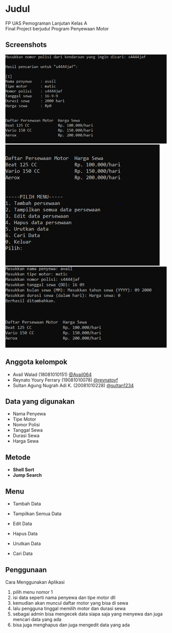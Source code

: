 # Judul

FP UAS Pemograman Lanjutan Kelas A
<br/>Final Project berjudul Program Penyewaan Motor

## Screenshots

![App Screenshot](https://raw.githubusercontent.com/Avail064/pemograman-rental-motor/main/SS%20Program/fp%20pemlan%20cari%20data.PNG)
![App Screenshot](https://raw.githubusercontent.com/Avail064/pemograman-rental-motor/main/SS%20Program/fp%20pemlan%20menu%20utama.PNG)
![App Screenshot](https://raw.githubusercontent.com/Avail064/pemograman-rental-motor/main/SS%20Program/fp%20pemlan%20pilihan%201.PNG)

## Anggota kelompok

- Avail Walad (18081010151) [@Avail064](https://www.github.com/Avail064)
- Reynato Youry Ferrary (19081010078) [@reynatoyf](https://www.github.com/reynatoyf)
- Sultan Agung Nugrah Adi K. (20081010228) [@sultan1234](https://www.github.com/sultan1234)

## Data yang digunakan

- Nama Penyewa
- Tipe Motor
- Nomor Polisi
- Tanggal Sewa
- Durasi Sewa
- Harga Sewa

## Metode

- **Shell Sort**
- **Jump Search**

## Menu

- Tambah Data

- Tampilkan Semua Data

- Edit Data

- Hapus Data

- Urutkan Data

- Cari Data

## Penggunaan

Cara Menggunakan Aplikasi

1. pilih menu nomor 1
2. isi data seperti nama penyewa dan tipe motor dll
3. kemudian akan muncul daftar motor yang bisa di sewa
4. lalu pengguna tinggal memilih motor dan durasi sewa
5. sebagai admin bisa mengecek data siapa saja yang menyewa dan juga mencari data yang ada
6. bisa juga menghapus dan juga mengedit data yang ada
